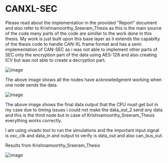 # CANXL-SEC

Please read about the implementation in the provided "Report" document and also refer to Krishnamoorthy_Sreeram_Thesis as this is the main source of the code many parts of the code are simillar to the work done in this thesis. My work is just built upon this base layer as it extends the capabilty of the thesis code to handle CAN-XL frame format and has a semi implementation of CAN-SEC as i was not able to implement other parts of SEC only the encryption part of the data using AES-128 and also creating ICV but was not able to create a decryption part.

![image](https://github.com/user-attachments/assets/bd9d45a5-0971-450f-9564-935296647e80)

The above image shows all the nodes have acknowledgment working when one node sends the data. 

![image](https://github.com/user-attachments/assets/0780417a-c204-4903-82a3-d007d25fed6f)

The above image shows the final data output that the CPU must get but in my case due to timing issues i could not make the data_out_2 send any data and this is the third node but in case of Krishnamoorthy_Sreeram_Thesis everything works correctly.

I am using vivado tool to run the simulations and the important input signal is osc_clk and data_in and output to verify is data_out and also can_bus_out.

Results from Krishnamoorthy_Sreeram_Thesis

![image](https://github.com/user-attachments/assets/6d21d3ad-2526-49f1-a28e-39c2f993af00)








